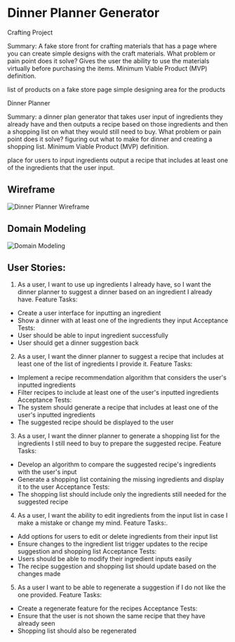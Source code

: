 # Dinner Planner Generator


    
Crafting Project


Summary: A fake store front for crafting materials that has a page where you can create simple designs with the craft materials.
What problem or pain point does it solve? Gives the user the ability
 to use the materials virtually before purchasing the items. 
Minimum Viable Product (MVP) definition.

list of products on a fake store page
simple designing area for the products




Dinner Planner


Summary: a dinner plan generator that takes user input of 
ingredients they already have and then outputs a recipe based on those 
ingredients and then a shopping list on what they would still need to 
buy. 
What problem or pain point does it solve? figuring out what to make for dinner and creating a shopping list.
Minimum Viable Product (MVP) definition.

place for users to input ingredients
output a recipe that includes at least one of the ingredients that the user input.

## Wireframe
![Dinner Planner Wireframe](https://github.com/KendraMcDaniels01/Dinner-Planner/assets/135636321/d34e3658-0075-4733-817b-bf5629682028)

## Domain Modeling
![Domain Modeling](https://github.com/KendraMcDaniels01/Dinner-Planner/assets/135636321/93e77d1f-a25e-439b-bf77-fc71f36c56ed)


## User Stories:

1. As a user, I want to use up ingredients I already have, so I want the 
dinner planner to suggest a dinner based on an ingredient I already have.
Feature Tasks:
* Create a user interface for inputting an ingredient
* Show a dinner with at least one of the ingredients they input
Acceptance Tests:
* User should be able to input ingredient successfully
* User should get a dinner suggestion back

2. As a user, I want the dinner planner to suggest a recipe that includes at least one of the list of ingredients I provide it.
Feature Tasks:
* Implement a recipe recommendation algorithm that considers the user's inputted ingredients
* Filter recipes to include at least one of the user's inputted ingredients
Acceptance Tests:
* The system should generate a recipe that includes at least one of the user's inputted ingredients
* The suggested recipe should be displayed to the user

3. As a user, I want the dinner planner to generate a shopping list for the
 ingredients I still need to buy to prepare the suggested recipe.
Feature Tasks:
* Develop an algorithm to compare the suggested recipe's ingredients with the user's input
* Generate a shopping list containing the missing ingredients and display it to the user
Acceptance Tests:
* The shopping list should include only the ingredients still needed for the suggested recipe
  
4. As a user, I want the ability to edit ingredients from the input list in case I make a mistake or change my mind.
Feature Tasks:.
* Add options for users to edit or delete ingredients from their input list
* Ensure changes to the ingredient list trigger updates to the recipe suggestion and shopping list
Acceptance Tests:
* Users should be able to modify their ingredient inputs easily
* The recipe suggestion and shopping list should update based on the changes made
  
5. As a user I want to be able to regenerate a suggestion if I do not like the one provided.
Feature Tasks:
* Create a regenerate feature for the recipes
Acceptance Tests:
* Ensure that the user is not shown the same recipe that they have already seen
* Shopping list should also be regenerated


  
